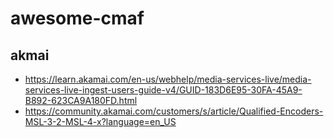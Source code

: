 # awesome-cmaf

## akmai

* https://learn.akamai.com/en-us/webhelp/media-services-live/media-services-live-ingest-users-guide-v4/GUID-183D6E95-30FA-45A9-B892-623CA9A180FD.html
* https://community.akamai.com/customers/s/article/Qualified-Encoders-MSL-3-2-MSL-4-x?language=en_US
